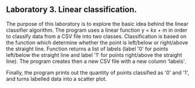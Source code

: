 ## Laboratory 3. Linear classification.

The purpose of this laboratory is to explore the basic idea behind the linear classifier algorithm.
The program uses a linear function y = kx + m in order to classify data from a CSV file into two classes. Classification is based on the function which determine whether the point is left/below or right/above the straight line. Function returns a list of labels (label '0' for points left/below the straight line and label '1' for points right/above the straight line). The program creates then a new CSV file with a new column 'labels'. 

Finally, the program prints out the quantity of points classified as '0' and '1', and turns labelled data into a scatter plot. 



